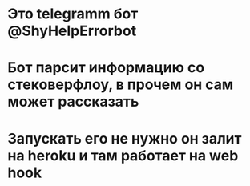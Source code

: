 # Это telegramm бот @ShyHelpErrorbot 
# Бот парсит информацию со стековерфлоу, в прочем он сам может рассказать
# Запускать его не нужно он залит на heroku и там работает на web hook
